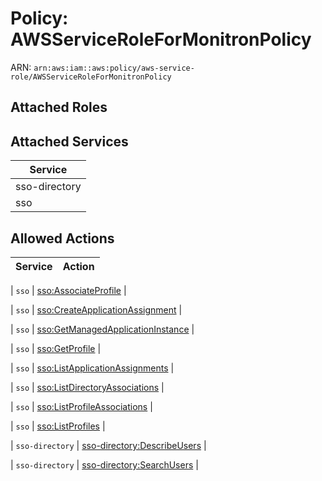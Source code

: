 # Policy: AWSServiceRoleForMonitronPolicy

ARN: `arn:aws:iam::aws:policy/aws-service-role/AWSServiceRoleForMonitronPolicy`

## Attached Roles

## Attached Services

| Service |
|---------|
| sso-directory |
| sso |

## Allowed Actions

| Service | Action |
|:-------:|--------|

| `sso` | [sso:AssociateProfile](../actions.md#sso:associateprofile) |

| `sso` | [sso:CreateApplicationAssignment](../actions.md#sso:createapplicationassignment) |

| `sso` | [sso:GetManagedApplicationInstance](../actions.md#sso:getmanagedapplicationinstance) |

| `sso` | [sso:GetProfile](../actions.md#sso:getprofile) |

| `sso` | [sso:ListApplicationAssignments](../actions.md#sso:listapplicationassignments) |

| `sso` | [sso:ListDirectoryAssociations](../actions.md#sso:listdirectoryassociations) |

| `sso` | [sso:ListProfileAssociations](../actions.md#sso:listprofileassociations) |

| `sso` | [sso:ListProfiles](../actions.md#sso:listprofiles) |

| `sso-directory` | [sso-directory:DescribeUsers](../actions.md#sso-directory:describeusers) |

| `sso-directory` | [sso-directory:SearchUsers](../actions.md#sso-directory:searchusers) |

